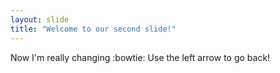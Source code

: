 ```yaml
---
layout: slide
title: "Welcome to our second slide!"
---
```

Now I'm really changing :bowtie:
Use the left arrow to go back!
